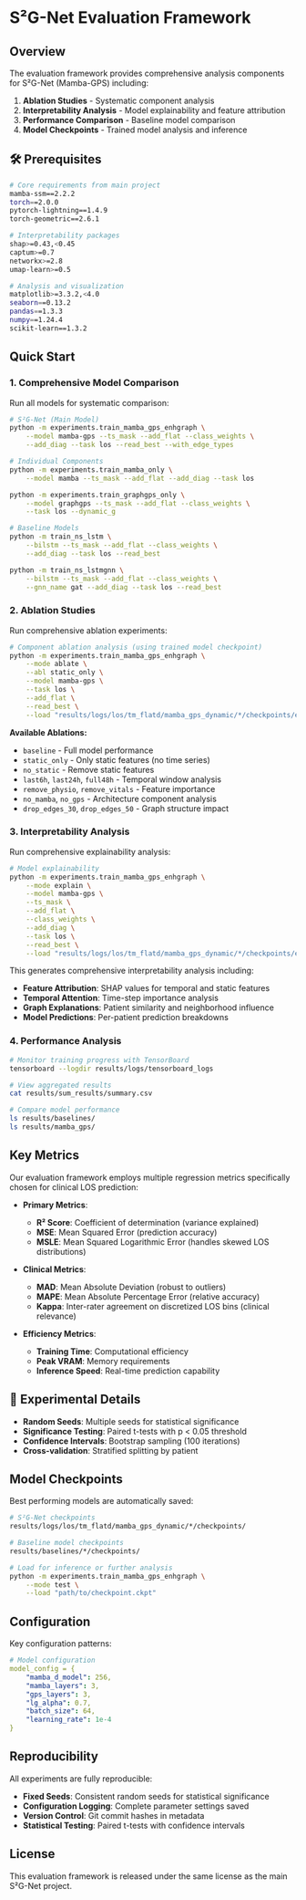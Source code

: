 # S²G-Net Evaluation Framework

## Overview

The evaluation framework provides comprehensive analysis components for S²G-Net (Mamba-GPS) including:

1. **Ablation Studies** - Systematic component analysis
2. **Interpretability Analysis** - Model explainability and feature attribution  
3. **Performance Comparison** - Baseline model comparison
4. **Model Checkpoints** - Trained model analysis and inference

## 🛠 Prerequisites

```bash
# Core requirements from main project
mamba-ssm==2.2.2
torch==2.0.0
pytorch-lightning==1.4.9
torch-geometric==2.6.1

# Interpretability packages
shap>=0.43,<0.45
captum>=0.7
networkx>=2.8
umap-learn>=0.5

# Analysis and visualization
matplotlib>=3.3.2,<4.0
seaborn==0.13.2
pandas==1.3.3
numpy==1.24.4
scikit-learn==1.3.2
```

## Quick Start

### 1. Comprehensive Model Comparison

Run all models for systematic comparison:

```bash
# S²G-Net (Main Model)
python -m experiments.train_mamba_gps_enhgraph \
    --model mamba-gps --ts_mask --add_flat --class_weights \
    --add_diag --task los --read_best --with_edge_types

# Individual Components
python -m experiments.train_mamba_only \
    --model mamba --ts_mask --add_flat --add_diag --task los

python -m experiments.train_graphgps_only \
    --model graphgps --ts_mask --add_flat --class_weights \
    --task los --dynamic_g

# Baseline Models
python -m train_ns_lstm \
    --bilstm --ts_mask --add_flat --class_weights \
    --add_diag --task los --read_best

python -m train_ns_lstmgnn \
    --bilstm --ts_mask --add_flat --class_weights \
    --gnn_name gat --add_diag --task los --read_best
```

### 2. Ablation Studies

Run comprehensive ablation experiments:

```bash
# Component ablation analysis (using trained model checkpoint)
python -m experiments.train_mamba_gps_enhgraph \
    --mode ablate \
    --abl static_only \
    --model mamba-gps \
    --task los \
    --add_flat \
    --read_best \
    --load "results/logs/los/tm_flatd/mamba_gps_dynamic/*/checkpoints/epoch=15-step=1439.ckpt"
```

**Available Ablations:**
- `baseline` - Full model performance
- `static_only` - Only static features (no time series)
- `no_static` - Remove static features
- `last6h`, `last24h`, `full48h` - Temporal window analysis  
- `remove_physio`, `remove_vitals` - Feature importance
- `no_mamba`, `no_gps` - Architecture component analysis
- `drop_edges_30`, `drop_edges_50` - Graph structure impact

### 3. Interpretability Analysis

Run comprehensive explainability analysis:

```bash
# Model explainability
python -m experiments.train_mamba_gps_enhgraph \
    --mode explain \
    --model mamba-gps \
    --ts_mask \
    --add_flat \
    --class_weights \
    --add_diag \
    --task los \
    --read_best \
    --load "results/logs/los/tm_flatd/mamba_gps_dynamic/*/checkpoints/epoch=11-step=1079.ckpt"
```

This generates comprehensive interpretability analysis including:
- **Feature Attribution**: SHAP values for temporal and static features
- **Temporal Attention**: Time-step importance analysis
- **Graph Explanations**: Patient similarity and neighborhood influence
- **Model Predictions**: Per-patient prediction breakdowns

### 4. Performance Analysis

```bash
# Monitor training progress with TensorBoard
tensorboard --logdir results/logs/tensorboard_logs

# View aggregated results
cat results/sum_results/summary.csv

# Compare model performance
ls results/baselines/
ls results/mamba_gps/
```

## Key Metrics

Our evaluation framework employs multiple regression metrics specifically chosen for clinical LOS prediction:

- **Primary Metrics**:
  - **R² Score**: Coefficient of determination (variance explained)
  - **MSE**: Mean Squared Error (prediction accuracy)
  - **MSLE**: Mean Squared Logarithmic Error (handles skewed LOS distributions)

- **Clinical Metrics**:
  - **MAD**: Mean Absolute Deviation (robust to outliers)
  - **MAPE**: Mean Absolute Percentage Error (relative accuracy)
  - **Kappa**: Inter-rater agreement on discretized LOS bins (clinical relevance)

- **Efficiency Metrics**:
  - **Training Time**: Computational efficiency
  - **Peak VRAM**: Memory requirements
  - **Inference Speed**: Real-time prediction capability


## 🔬 Experimental Details

- **Random Seeds**: Multiple seeds for statistical significance
- **Significance Testing**: Paired t-tests with p < 0.05 threshold
- **Confidence Intervals**: Bootstrap sampling (100 iterations)
- **Cross-validation**: Stratified splitting by patient

## Model Checkpoints

Best performing models are automatically saved:

```bash
# S²G-Net checkpoints
results/logs/los/tm_flatd/mamba_gps_dynamic/*/checkpoints/

# Baseline model checkpoints  
results/baselines/*/checkpoints/

# Load for inference or further analysis
python -m experiments.train_mamba_gps_enhgraph \
    --mode test \
    --load "path/to/checkpoint.ckpt"
```

## Configuration

Key configuration patterns:

```yaml
# Model configuration
model_config = {
    "mamba_d_model": 256,
    "mamba_layers": 3,
    "gps_layers": 3,
    "lg_alpha": 0.7,
    "batch_size": 64,
    "learning_rate": 1e-4
}
```

## Reproducibility

All experiments are fully reproducible:

- **Fixed Seeds**: Consistent random seeds for statistical significance
- **Configuration Logging**: Complete parameter settings saved
- **Version Control**: Git commit hashes in metadata
- **Statistical Testing**: Paired t-tests with confidence intervals


## License

This evaluation framework is released under the same license as the main S²G-Net project.